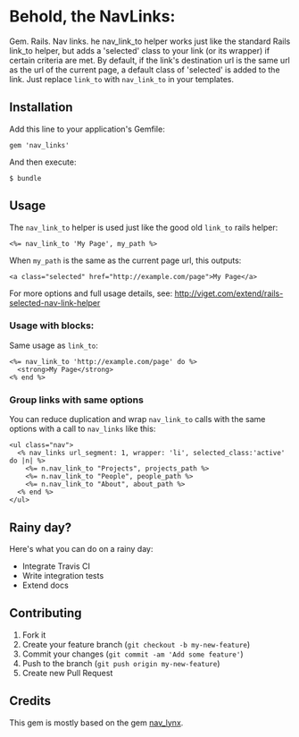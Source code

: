 # Behold, the NavLinks:

Gem. Rails. Nav links. he nav_link_to helper works just like the standard Rails link_to helper, but adds a 'selected' class to your link (or its wrapper) if certain criteria are met. By default, if the link's destination url is the same url as the url of the current page, a default class of 'selected' is added to the link. Just replace `link_to` with `nav_link_to` in your templates. 

## Installation

Add this line to your application's Gemfile:

    gem 'nav_links'

And then execute:

    $ bundle

## Usage

The `nav_link_to` helper is used just like the good old `link_to` rails helper:

    <%= nav_link_to 'My Page', my_path %>

When `my_path` is the same as the current page url, this outputs:

    <a class="selected" href="http://example.com/page">My Page</a>

For more options and full usage details, see: http://viget.com/extend/rails-selected-nav-link-helper

### Usage with blocks:

Same usage as `link_to`:

    <%= nav_link_to 'http://example.com/page' do %>
      <strong>My Page</strong>
    <% end %>

### Group links with same options

You can reduce duplication and wrap `nav_link_to` calls with the same options with a call to `nav_links` like this: 

    <ul class="nav">
      <% nav_links url_segment: 1, wrapper: 'li', selected_class:'active' do |n| %>
        <%= n.nav_link_to "Projects", projects_path %>
        <%= n.nav_link_to "People", people_path %>
        <%= n.nav_link_to "About", about_path %>
      <% end %>
    </ul>

## Rainy day?

Here's what you can do on a rainy day:

  - Integrate Travis CI
  - Write integration tests
  - Extend docs

## Contributing

1. Fork it
2. Create your feature branch (`git checkout -b my-new-feature`)
3. Commit your changes (`git commit -am 'Add some feature'`)
4. Push to the branch (`git push origin my-new-feature`)
5. Create new Pull Request

## Credits

This gem is mostly based on the gem [nav_lynx](https://github.com/vigetlabs/nav_lynx).

